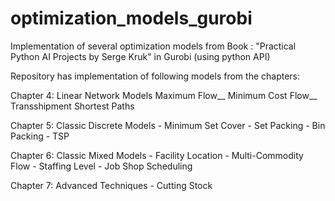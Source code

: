 # optimization_models_gurobi
Implementation of several optimization models from Book : "Practical Python AI Projects by Serge Kruk" in Gurobi (using python API)

Repository has implementation of following models from the chapters:

Chapter 4: Linear Network Models
            Maximum Flow__
            Minimum Cost Flow__
            Transshipment
            Shortest Paths

Chapter 5: Classic Discrete Models
            - Minimum Set Cover
            - Set Packing
            - Bin Packing
            - TSP

Chapter 6: Classic Mixed Models
            - Facility Location
            - Multi-Commodity Flow
            - Staffing Level
            - Job Shop Scheduling

Chapter 7: Advanced Techniques
            - Cutting Stock

